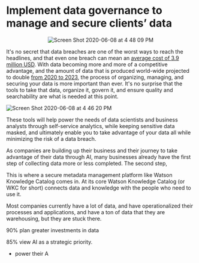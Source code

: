 # Implement data governance to manage and secure clients’ data

<center>

![Screen Shot 2020-06-08 at 4 48 09 PM](https://user-images.githubusercontent.com/10428517/84090912-d9fb9e80-a9a7-11ea-9779-fd8912940197.png)

</center>

It's no secret that data breaches are one of the worst ways
to reach the headlines, and that even one breach can mean an [average cost of 3.9 million USD](https://www.varonis.com/blog/data-breach-statistics/). With data 
becoming more and more of a competitive advantage, and the amount of data that is produced world-wide 
projected to double [from 2020 to 2023](https://www.statista.com/statistics/871513/worldwide-data-created/), 
the process of organizing, managing, and securing your data is more 
important than ever. It's no surprise that the tools to take that data, organize it, govern it, and ensure quality and searchability are what is needed at 
this point. 

![Screen Shot 2020-06-08 at 4 46 20 PM](https://user-images.githubusercontent.com/10428517/84090805-9acd4d80-a9a7-11ea-8ddd-0ff8a7446882.png)

These tools will help power the needs of data scientists and business analysts
through self-service analytics, while keeping sensitive data masked, and ultimately enable you 
to take advantage of your data all while minimizing the risk of a data breach. 



As companies are building up their business and their journey to take advantage of their data 
through AI, many businesses already have the first step of collecting data more or less completed. 
The second step, 

This is 
where a secure metadata management platform like Watson Knowledge Catalog comes in. At its core
Watson Knowledge Catalog (or WKC for short) connects data and knowledge with the people who need 
to use it. 

Most companies currently have a lot of data, and have operationalized their processes and applications, and
have a ton of data that they are warehousing, but they are stuck there. 





90% plan greater investments in data

85% view AI as a strategic priority.

* power their A